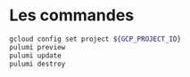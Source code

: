 # Les commandes

```bash
gcloud config set project ${GCP_PROJECT_ID}
pulumi preview
pulumi update
pulumi destroy
```
